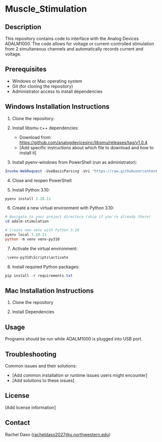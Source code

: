 # Muscle_Stimulation

## Description
This repository contains code to interface with the Analog Devices ADALM1000. The code allows for voltage or current-controlled stimulation from 2 simultaneous channels and automatically records current and voltage. 

## Prerequisites
- Windows or Mac operating system
- Git (for cloning the repository)
- Administrator access to install dependencies

## Windows Installation Instructions

1. Clone the repository:

2. Install libsmu c++ dependencies:
   - Download from: https://github.com/analogdevicesinc/libsmu/releases/tag/v1.0.4
   - [Add specific instructions about which file to download and how to install it]

3. Install pyenv-windows from PowerShell (run as administrator):
```powershell
Invoke-WebRequest -UseBasicParsing -Uri "https://raw.githubusercontent.com/pyenv-win/pyenv-win/master/pyenv-win/install-pyenv-win.ps1" -OutFile "./install-pyenv-win.ps1"; &"./install-pyenv-win.ps1"
```

4. Close and reopen PowerShell

5. Install Python 3.10:
```powershell
pyenv install 3.10.11
```

6. Create a new virtual environment with Python 3.10:
```powershell
# Navigate to your project directory (skip if you're already there)
cd adalm-stimulation

# Create new venv with Python 3.10
pyenv local 3.10.11
python -m venv venv-py310
```

7. Activate the virtual environment:
```powershell
.\venv-py310\Scripts\activate
```

8. Install required Python packages:
```powershell
pip install -r requirements.txt
```

## Mac Installation Instructions

1. Clone the repository

2. Install Dependencies


## Usage
Programs should be run while ADALM1000 is plugged into USB port. 


## Troubleshooting
Common issues and their solutions:
- [Add common installation or runtime issues users might encounter]
- [Add solutions to these issues]

## License
[Add license information]

## Contact
Rachel Daso (racheldaso2027@u.northwestern.edu)
